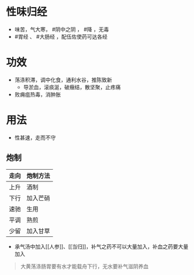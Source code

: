 # 性味归经
- 味苦，气大寒， #阴中之阴 ， #降 ，无毒
- #胃经 、 #大肠经 ，配伍佐使药可达各经
# 功效
- 荡涤积滞，调中化食，通利水谷，推陈致新
    - 导淤血，滚痰涎，破癥结，散坚聚，止疼痛
- 败痈疽热毒，消肿胀
# 用法
- 性甚速，走而不守
## 炮制
| 走向 | 炮制方法 |
| ---- | -------- |
| 上升 | 酒制     |
| 下行 | 加入芒硝 |
| 速驰 | 生用     |
| 平调 | 熟煎     |
| 少留 | 加入甘草 |
- 承气汤中加入[[人参]]、[[当归]]，补气之药不可以大量加入，补血之药要大量加入
>大黄荡涤肠胃要有水才能载舟下行，无水要补气滋阴养血
